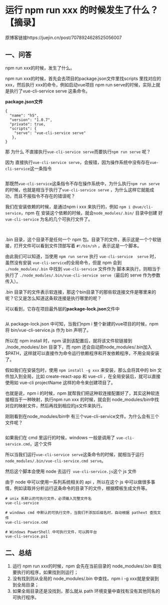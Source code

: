 # 运行 npm run xxx 的时候发生了什么？【摘录】

原博客链接https://juejin.cn/post/7078924628525056007

## 一、问答

npm run xxx的时候，发生了什么。

 npm run xxx的时候，首先会去项目的package.json文件里找scripts 里找对应的xxx，然后执行 xxx的命令，例如启动vue项目 npm run serve的时候，实际上就是执行了vue-cli-service serve 这条命令。

**package.json文件**

```
{
  "name": "h5",
  "version": "1.0.7",
  "private": true,
  "scripts": {
    "serve": "vue-cli-service serve"
   },
}
```

那 为什么 不直接执行`vue-cli-service serve`而要执行`npm run serve` 呢？

因为 直接执行`vue-cli-service serve`，会报错，因为操作系统中没有存在`vue-cli-service`这一条指令

<Image :src="'/automation/package-manage/npm/npm-run-xxx/1.png'" />

那既然`vue-cli-service`这条指令不存在操作系统中，为什么执行`npm run serve`的时候，也就是相当于执行了`vue-cli-service serve` ，为什么这样它就能成功，而且不报指令不存在的错误呢？

我们在安装依赖的时候，是通过npm i xxx 来执行的，例如 `npm i @vue/cli-service`，npm 在 安装这个依赖的时候，就会`node_modules/.bin/` 目录中创建 好`vue-cli-service` 为名的几个可执行文件了。

<Image :src="'/automation/package-manage/npm/npm-run-xxx/2.png'" />


<Image :src="'/automation/package-manage/npm/npm-run-xxx/3.png'" />

.bin 目录，这个目录不是任何一个 npm 包。目录下的文件，表示这是一个个软链接，打开文件可以看到文件顶部写着 `#!/bin/sh` ，表示这是一个脚本。

由此我们可以知道，当使用 `npm run serve` 执行 `vue-cli-service  serve` 时，虽然没有安装 `vue-cli-service`的全局命令，但是 npm 会到 `./node_modules/.bin` 中找到 `vue-cli-service` 文件作为  脚本来执行，则相当于执行了 `./node_modules/.bin/vue-cli-service serve`（最后的 serve 作为参数传入）。

.bin 目录下的文件表示软连接，那这个bin目录下的那些软连接文件是哪里来的呢？它又是怎么知道这条软连接是执行哪里的呢？

可以看到，它存在项目最外层的**package-lock.json**文件中

<Image :src="'/automation/package-manage/npm/npm-run-xxx/4.png'" />

从 package-lock.json 中可知，当我们npm i 整个新建的vue项目的时候，npm 将 bin/vue-cli-service.js 作为 bin 声明了。

所以在 npm install 时，npm 读到该配置后，就将该文件软链接到 ./node_modules/.bin 目录下，而 npm 还会自动把node_modules/.bin加入$PATH，这样就可以直接作为命令运行依赖程序和开发依赖程序，不用全局安装了。

假如我们在安装包时，使用 `npm install -g xxx` 来安装，那么会将其中的 bin 文件加入到全局，比如 create-react-app 和 vue-cli ，在全局安装后，就可以直接使用如 vue-cli projectName 这样的命令来创建项目了。

也就是说，npm i 的时候，npm 就帮我们把这种软连接配置好了，其实这种软连接相当于一种映射，执行npm run xxx 的时候，就会到 node_modules/bin中找对应的映射文件，然后再找到相应的js文件来执行。

刚刚看到在node_modules/bin中 有三个vue-cli-service文件。为什么会有三个文件呢？

<Image :src="'/automation/package-manage/npm/npm-run-xxx/5.png'" />

如果我们在 cmd 里运行的时候，windows 一般是调用了 `vue-cli-service.cmd`，这个文件

所以当我们运行`vue-cli-service serve`这条命令的时候，就相当于运行 `node_modules/.bin/vue-cli-service.cmd serve`。

然后这个脚本会使用 node 去运行` vue-cli-service.js`这个 js 文件

由于 node 中可以使用一系列系统相关的 api ，所以在这个 js 中可以做很多事情，例如读取并分析运行这条命令的目录下的文件，根据模板生成文件等。

```
# unix 系默认的可执行文件，必须输入完整文件名
vue-cli-service

# windows cmd 中默认的可执行文件，当我们不添加后缀名时，自动根据 pathext 查找文件
vue-cli-service.cmd

# Windows PowerShell 中可执行文件，可以跨平台
vue-cli-service.ps1
```

## 二、总结

1. 运行 npm run xxx的时候，npm 会先在当前目录的 node_modules/.bin 查找要执行的程序，如果找到则运行；
2. 没有找到则从全局的 node_modules/.bin 中查找，npm i -g xxx就是安装到到全局目录；
3. 如果全局目录还是没找到，那么就从 path 环境变量中查找有没有其他同名的可执行程序。